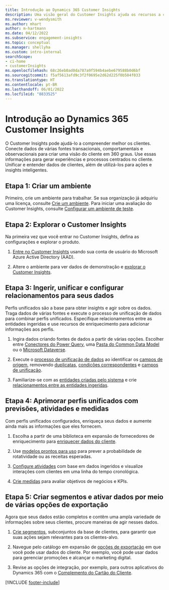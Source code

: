 ```yaml
---
title: Introdução ao Dynamics 365 Customer Insights
description: Uma visão geral do Customer Insights ajuda os recursos a começar rapidamente.
ms.reviewer: v-wendysmith
ms.author: mhart
author: m-hartmann
ms.date: 04/12/2022
ms.subservice: engagement-insights
ms.topic: conceptual
ms.manager: shellyha
ms.custom: intro-internal
searchScope:
- ci-home
- customerInsights
ms.openlocfilehash: 68c26eb0ad0da787a9f594b4aebe679588b0d6bf
ms.sourcegitcommit: f5af5613afd9c3f2f0695e2d62d225f0b504f033
ms.translationtype: HT
ms.contentlocale: pt-BR
ms.lasthandoff: 06/01/2022
ms.locfileid: "8833525"
---
```

# <a name="get-started-with-dynamics-365-customer-insights"></a>Introdução ao Dynamics 365 Customer Insights

O Customer Insights pode ajudá-lo a compreender melhor os clientes. Conecte dados de várias fontes transacionais, comportamentais e observacionais para criar uma visão do cliente em 360 graus. Use essas informações para gerar experiências e processos centrados no cliente. Unificar e entender dados de clientes, além de utilizá-los para ações e insights inteligentes.

## <a name="step-1-create-an-environment"></a>Etapa 1: Criar um ambiente

Primeiro, crie um ambiente para trabalhar. Se sua organização já adquiriu uma licença, consulte [Crie um ambiente](create-environment.md). Para iniciar uma avaliação do Customer Insights, consulte [Configurar um ambiente de teste](trial-signup.md).

## <a name="step-2-explore-customer-insights"></a>Etapa 2: Explorar o Customer Insights

Na primeira vez que você entrar no Customer Insights, defina as configurações e explorar o produto.

1. [Entre no Customer Insights](https://home.ci.ai.dynamics.com) usando sua conta de usuário do Microsoft Azure Active Directory (AAD).

1. Altere o ambiente para ver dados de demonstração e [explorar o Customer Insights](home.md).

## <a name="step-3-ingest-unify-and-set-up-relationships-for-your-data"></a>Etapa 3: Ingerir, unificar e configurar relacionamentos para seus dados

Perfis unificados são a base para obter insights e agir sobre os dados. Traga dados de várias fontes e execute o processo de unificação de dados para combinar perfis unificados. Especifique relacionamentos entre as entidades ingeridas e use recursos de enriquecimento para adicionar informações aos perfis.

1. Ingira dados criando fontes de dados a partir de várias opções. Escolher entre [Conectores do Power Query](connect-power-query.md), uma [Pasta do Common Data Model](connect-common-data-model.md) ou o [Microsoft Dataverse](connect-dataverse-managed-lake.md).

1. Execute o [processo de unificação de dados](data-unification.md) ao identificar os [campos de origem](map-entities.md), removendo [duplicatas](remove-duplicates.md), [condições correspondentes](match-entities.md) e [campos de unificação](merge-entities.md).

1. Familiarize-se com as [entidades criadas pelo sistema](entities.md) e crie [relacionamentos entre as entidades ingeridas](relationships.md).

## <a name="step-4-enhance-unified-profiles-with-predictions-activities-and-measures"></a>Etapa 4: Aprimorar perfis unificados com previsões, atividades e medidas

Com perfis unificados configurados, enriqueça seus dados e aumente ainda mais as informações que eles fornecem.

1. Escolha a partir de uma biblioteca em expansão de fornecedores de enriquecimento para [enriquecer dados do cliente](enrichment-hub.md).

1. Use [modelos prontos para uso](predictions-overview.md) para prever a probabilidade de rotatividade ou as receitas esperadas.

1. [Configure atividades](activities.md) com base em dados ingeridos e visualize interações com clientes em uma linha do tempo cronológica.

1. [Crie medidas](measures.md) para avaliar objetivos de negócios e KPIs.

## <a name="step-5-create-segments-and-activate-data-through-various-export-options"></a>Etapa 5: Criar segmentos e ativar dados por meio de várias opções de exportação

Agora que seus dados estão completos e contêm uma ampla variedade de informações sobre seus clientes, procure maneiras de agir nesses dados.

1. [Crie segmentos](segments.md), subconjuntos da base de clientes, para garantir que suas ações sejam relevantes para os clientes-alvo.

1. Navegue pelo catálogo em expansão de [opções de exportação](export-destinations.md) em que você pode usar dados do cliente. Por exemplo, você pode usar dados para gerenciar promoções e alcançar o marketing digital.

1. Revise as opções de integração, por exemplo, para outros aplicativos do Dynamics 365 com o [Complemento do Cartão do Cliente](customer-card-add-in.md).  


[!INCLUDE [footer-include](includes/footer-banner.md)]
